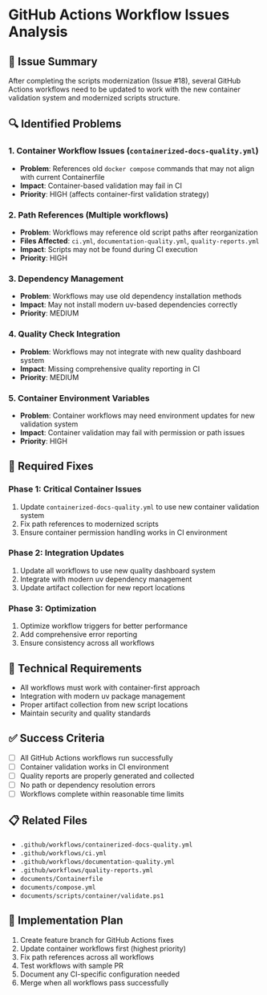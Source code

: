 # GitHub Actions Workflow Issues Analysis

## 🚨 Issue Summary

After completing the scripts modernization (Issue #18), several GitHub Actions workflows need to be updated to work
with the new container validation system and modernized scripts structure.

## 🔍 Identified Problems

### 1. **Container Workflow Issues** (`containerized-docs-quality.yml`)

- **Problem**: References old `docker compose` commands that may not align with current Containerfile
- **Impact**: Container-based validation may fail in CI
- **Priority**: HIGH (affects container-first validation strategy)

### 2. **Path References** (Multiple workflows)

- **Problem**: Workflows may reference old script paths after reorganization
- **Files Affected**: `ci.yml`, `documentation-quality.yml`, `quality-reports.yml`
- **Impact**: Scripts may not be found during CI execution
- **Priority**: HIGH

### 3. **Dependency Management**

- **Problem**: Workflows may use old dependency installation methods
- **Impact**: May not install modern uv-based dependencies correctly
- **Priority**: MEDIUM

### 4. **Quality Check Integration**

- **Problem**: Workflows may not integrate with new quality dashboard system
- **Impact**: Missing comprehensive quality reporting in CI
- **Priority**: MEDIUM

### 5. **Container Environment Variables**

- **Problem**: Container workflows may need environment updates for new validation system
- **Impact**: Container validation may fail with permission or path issues
- **Priority**: HIGH

## 🎯 Required Fixes

### Phase 1: Critical Container Issues

1. Update `containerized-docs-quality.yml` to use new container validation system
2. Fix path references to modernized scripts
3. Ensure container permission handling works in CI environment

### Phase 2: Integration Updates

1. Update all workflows to use new quality dashboard system
2. Integrate with modern uv dependency management
3. Update artifact collection for new report locations

### Phase 3: Optimization

1. Optimize workflow triggers for better performance
2. Add comprehensive error reporting
3. Ensure consistency across all workflows

## 🔧 Technical Requirements

- All workflows must work with container-first approach
- Integration with modern uv package management
- Proper artifact collection from new script locations
- Maintain security and quality standards

## ✅ Success Criteria

- [ ] All GitHub Actions workflows run successfully
- [ ] Container validation works in CI environment
- [ ] Quality reports are properly generated and collected
- [ ] No path or dependency resolution errors
- [ ] Workflows complete within reasonable time limits

## 📋 Related Files

- `.github/workflows/containerized-docs-quality.yml`
- `.github/workflows/ci.yml`
- `.github/workflows/documentation-quality.yml`
- `.github/workflows/quality-reports.yml`
- `documents/Containerfile`
- `documents/compose.yml`
- `documents/scripts/container/validate.ps1`

## 🚀 Implementation Plan

1. Create feature branch for GitHub Actions fixes
2. Update container workflows first (highest priority)
3. Fix path references across all workflows
4. Test workflows with sample PR
5. Document any CI-specific configuration needed
6. Merge when all workflows pass successfully
